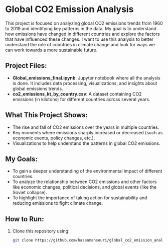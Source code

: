 # Global CO2 Emission Analysis

This project is focused on analyzing global CO2 emissions trends from 1960 to 2019 and identifying key patterns in the data. My goal is to understand how emissions have changed in different countries and explore the factors that have influenced these changes. I want to use this analysis to better understand the role of countries in climate change and look for ways we can work towards a more sustainable future.

## Project Files:
- **Global_emissions_final.ipynb**: Jupyter notebook where all the analysis is done. It includes data processing, visualizations, and insights about global emissions trends.
- **co2_emissions_kt_by_country.csv**: A dataset containing CO2 emissions (in kilotons) for different countries across several years.

## What This Project Shows:
- The rise and fall of CO2 emissions over the years in multiple countries.
- Key moments where emissions sharply increased or decreased (such as economic events, policy changes, etc.).
- Visualizations to help understand the patterns in global CO2 emissions.

## My Goals:
- To gain a deeper understanding of the environmental impact of different countries.
- To analyze the relationship between CO2 emissions and other factors like economic changes, political decisions, and global events (like the Soviet collapse).
- To highlight the importance of taking action for sustainability and reducing emissions to fight climate change.

## How to Run:
1. Clone this repository using:
   ```bash
   git clone https://github.com/hasanmansouri/global_co2_emission_analysis.git
